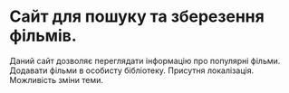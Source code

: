 # Сайт для пошуку та зберезення фільмів.
Даний сайт дозволяє переглядати інформацію про популярні фільми. 
Додавати фільми в особисту бібліотеку.
Присутня локалізація.
Можливість зміни теми.
